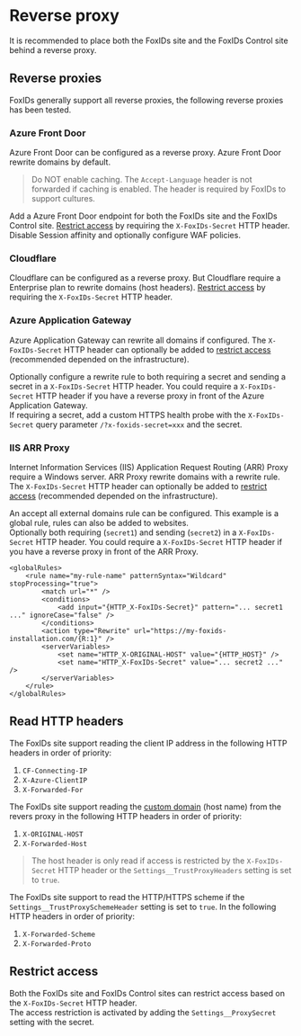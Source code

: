 # Reverse proxy
It is recommended to place both the FoxIDs site and the FoxIDs Control site behind a reverse proxy. 

## Reverse proxies
FoxIDs generally support all reverse proxies, the following reverse proxies has been tested.
 
### Azure Front Door
Azure Front Door can be configured as a reverse proxy. Azure Front Door rewrite domains by default. 

> Do NOT enable caching. The `Accept-Language` header is not forwarded if caching is enabled. The header is required by FoxIDs to support cultures.

Add a Azure Front Door endpoint for both the FoxIDs site and the FoxIDs Control site. [Restrict access](#restrict-access) by requiring the `X-FoxIDs-Secret` HTTP header.  
Disable Session affinity and optionally configure WAF policies.

### Cloudflare
Cloudflare can be configured as a reverse proxy. But Cloudflare require a Enterprise plan to rewrite domains (host headers). [Restrict access](#restrict-access) by requiring the `X-FoxIDs-Secret` HTTP header.

### Azure Application Gateway
Azure Application Gateway can rewrite all domains if configured. 
The `X-FoxIDs-Secret` HTTP header can optionally be added to [restrict access](#restrict-access) (recommended depended on the infrastructure).

Optionally configure a rewrite rule to both requiring a secret and sending a secret in a `X-FoxIDs-Secret` HTTP header. You could require a `X-FoxIDs-Secret` HTTP header if you have a reverse proxy in front of the Azure Application Gateway.  
If requiring a secret, add a custom HTTPS health probe with the `X-FoxIDs-Secret` query parameter `/?x-foxids-secret=xxx` and the secret.

### IIS ARR Proxy
Internet Information Services (IIS) Application Request Routing (ARR) Proxy require a Windows server. ARR Proxy rewrite domains with a rewrite rule. 
The `X-FoxIDs-Secret` HTTP header can optionally be added to [restrict access](#restrict-access) (recommended depended on the infrastructure).

An accept all external domains rule can be configured. This example is a global rule, rules can also be added to websites.  
Optionally both requiring (`secret1`) and sending (`secret2`) in a `X-FoxIDs-Secret` HTTP header. You could require a `X-FoxIDs-Secret` HTTP header if you have a reverse proxy in front of the ARR Proxy.

    <globalRules>
        <rule name="my-rule-name" patternSyntax="Wildcard" stopProcessing="true">
            <match url="*" />
            <conditions>
                <add input="{HTTP_X-FoxIDs-Secret}" pattern="... secret1 ..." ignoreCase="false" />
            </conditions>                                                
            <action type="Rewrite" url="https://my-foxids-installation.com/{R:1}" />
            <serverVariables>
                <set name="HTTP_X-ORIGINAL-HOST" value="{HTTP_HOST}" />
                <set name="HTTP_X-FoxIDs-Secret" value="... secret2 ..." />
            </serverVariables>
        </rule>
    </globalRules>

## Read HTTP headers
The FoxIDs site support reading the client IP address in the following HTTP headers in order of priority:

 1. `CF-Connecting-IP`
 2. `X-Azure-ClientIP`
 3. `X-Forwarded-For`

The FoxIDs site support reading the [custom domain](custom-domain.md) (host name) from the revers proxy in the following HTTP headers in order of priority:

 1. `X-ORIGINAL-HOST`
 2. `X-Forwarded-Host`

> The host header is only read if access is restricted by the `X-FoxIDs-Secret` HTTP header or the `Settings__TrustProxyHeaders` setting is set to `true`.

The FoxIDs site support to read the HTTP/HTTPS scheme if the `Settings__TrustProxySchemeHeader` setting is set to `true`. In the following HTTP headers in order of priority:

 1. `X-Forwarded-Scheme`
 2. `X-Forwarded-Proto`

 ## Restrict access
Both the FoxIDs site and FoxIDs Control sites can restrict access based on the `X-FoxIDs-Secret` HTTP header.  
The access restriction is activated by adding the `Settings__ProxySecret` setting with the secret.
